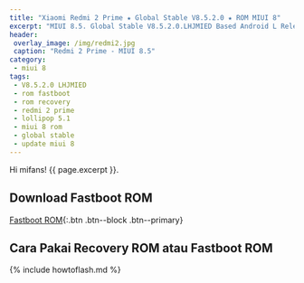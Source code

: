 ```yaml
---
title: "Xiaomi Redmi 2 Prime ★ Global Stable V8.5.2.0 ★ ROM MIUI 8"
excerpt: "MIUI 8.5. Global Stable V8.5.2.0.LHJMIED Based Android L Released for Redmi 2 Prime (wt88047 pro)! Download here"
header:
 overlay_image: /img/redmi2.jpg
 caption: "Redmi 2 Prime - MIUI 8.5"
category:
 - miui 8
tags:
 - V8.5.2.0 LHJMIED
 - rom fastboot
 - rom recovery
 - redmi 2 prime
 - lollipop 5.1
 - miui 8 rom
 - global stable
 - update miui 8
---
```


Hi mifans! {{ page.excerpt }}.

## Download Fastboot ROM

[Fastboot ROM](/bigota?ver=V8.5.2.0.LHJMIED&type=wt88047_pro_global_images&name=20170824.0000.00_5.1_global_5922ebcdc9.tgz){:.btn .btn--block .btn--primary}

## Cara Pakai Recovery ROM atau Fastboot ROM

{% include howtoflash.md %}
